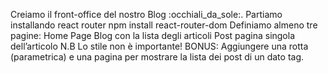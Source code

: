Creiamo il front-office del nostro Blog :occhiali_da_sole:.
Partiamo installando react router npm install react-router-dom
Definiamo almeno tre pagine:
Home Page
Blog con la lista degli articoli
Post pagina singola dell’articolo
N.B Lo stile non è importante!
BONUS:
Aggiungere una rotta (parametrica) e una pagina per mostrare la lista dei post di un dato tag.
